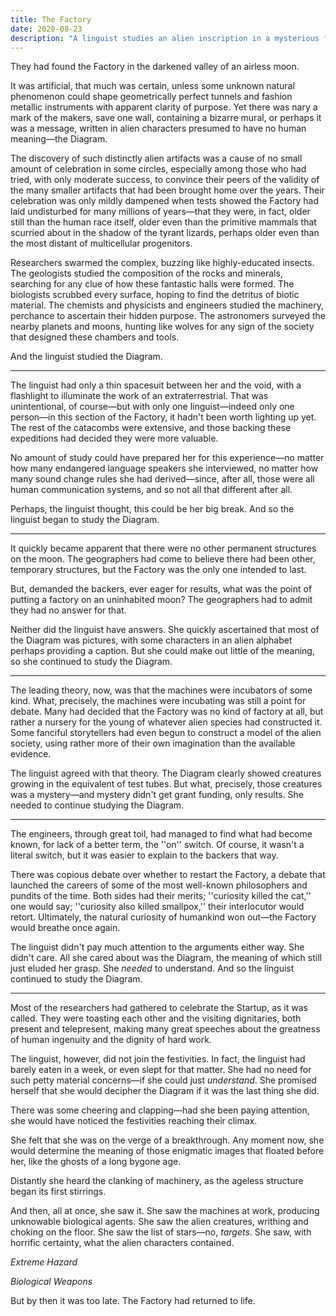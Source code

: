 ```yaml
---
title: The Factory
date: 2020-08-23
description: "A linguist studies an alien inscription in a mysterious facility."
---
```


They had found the Factory in the darkened valley of an airless moon.

It was artificial, that much was certain, unless some unknown natural phenomenon could shape geometrically perfect tunnels and fashion metallic instruments with apparent clarity of purpose. Yet there was nary a mark of the makers, save one wall, containing a bizarre mural, or perhaps it was a message, written in alien characters presumed to have no human meaning—the Diagram.

The discovery of such distinctly alien artifacts was a cause of no small amount of celebration in some circles, especially among those who had tried, with only moderate success, to convince their peers of the validity of the many smaller artifacts that had been brought home over the years. Their celebration was only mildly dampened when tests showed the Factory had laid undisturbed for many millions of years—that they were, in fact, older still than the human race itself, older even than the primitive mammals that scurried about in the shadow of the tyrant lizards, perhaps older even than the most distant of multicellular progenitors.

Researchers swarmed the complex, buzzing like highly-educated insects. The geologists studied the composition of the rocks and minerals, searching for any clue of how these fantastic halls were formed. The biologists scrubbed every surface, hoping to find the detritus of biotic material. The chemists and physicists and engineers studied the machinery, perchance to ascertain their hidden purpose. The astronomers surveyed the nearby planets and moons, hunting like wolves for any sign of the society that designed these chambers and tools.

And the linguist studied the Diagram.

<hr class="solid" />

The linguist had only a thin spacesuit between her and the void, with a flashlight to illuminate the work of an extraterrestrial. That was unintentional, of course—but with only one linguist—indeed only one person—in this section of the Factory, it hadn't been worth lighting up yet. The rest of the catacombs were extensive, and those backing these expeditions had decided they were more valuable.

No amount of study could have prepared her for this experience—no matter how many endangered language speakers she interviewed, no matter how many sound change rules she had derived—since, after all, those were all human communication systems, and so not all that different after all.

Perhaps, the linguist thought, this could be her big break. And so the linguist began to study the Diagram.

<hr class="solid" />

It quickly became apparent that there were no other permanent structures on the moon. The geographers had come to believe there had been other, temporary structures, but the Factory was the only one intended to last.

But, demanded the backers, ever eager for results, what was the point of putting a factory on an uninhabited moon? The geographers had to admit they had no answer for that.

Neither did the linguist have answers. She quickly ascertained that most of the Diagram was pictures, with some characters in an alien alphabet perhaps providing a caption. But she could make out little of the meaning, so she continued to study the Diagram.

<hr class="solid" />

The leading theory, now, was that the machines were incubators of some kind. What, precisely, the machines were incubating was still a point for debate. Many had decided that the Factory was no kind of factory at all, but rather a nursery for the young of whatever alien species had constructed it. Some fanciful storytellers had even begun to construct a model of the alien society, using rather more of their own imagination than the available evidence.

The linguist agreed with that theory. The Diagram clearly showed creatures growing in the equivalent of test tubes. But what, precisely, those creatures was a mystery—and mystery didn't get grant funding, only results. She needed to continue studying the Diagram.

<hr class="solid" />

The engineers, through great toil, had managed to find what had become known, for lack of a better term, the ''on'' switch. Of course, it wasn't a literal switch, but it was easier to explain to the backers that way.

There was copious debate over whether to restart the Factory, a debate that launched the careers of some of the most well-known philosophers and pundits of the time. Both sides had their merits; ''curiosity killed the cat,'' one would say; ''curiosity also killed smallpox,'' their interlocutor would retort. Ultimately, the natural curiosity of humankind won out—the Factory would breathe once again.

The linguist didn't pay much attention to the arguments either way. She didn't care. All she cared about was the Diagram, the meaning of which still just eluded her grasp. She *needed* to understand. And so the linguist continued to study the Diagram.

<hr class="solid" />

Most of the researchers had gathered to celebrate the Startup, as it was called. They were toasting each other and the visiting dignitaries, both present and telepresent, making many great speeches about the greatness of human ingenuity and the dignity of hard work.

The linguist, however, did not join the festivities. In fact, the linguist had barely eaten in a week, or even slept for that matter. She had no need for such petty material concerns—if she could just *understand*. She promised herself that she would decipher the Diagram if it was the last thing she did.

There was some cheering and clapping—had she been paying attention, she would have noticed the festivities reaching their climax.

She felt that she was on the verge of a breakthrough. Any moment now, she would determine the meaning of those enigmatic images that floated before her, like the ghosts of a long bygone age.

Distantly she heard the clanking of machinery, as the ageless structure began its first stirrings.

And then, all at once, she saw it. She saw the machines at work, producing unknowable biological agents. She saw the alien creatures, writhing and choking on the floor. She saw the list of stars—no, *targets*. She saw, with horrific certainty, what the alien characters contained.

*Extreme Hazard*

*Biological Weapons*

But by then it was too late. The Factory had returned to life.
